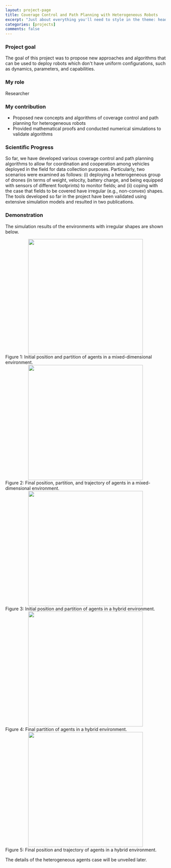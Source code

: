 ```yaml
---
layout: project-page
title: Coverage Control and Path Planning with Heterogeneous Robots
excerpt: "Just about everything you'll need to style in the theme: headings, paragraphs, blockquotes, tables, code blocks, and more."
categories: [projects]
comments: false
---
```


### Project goal

The goal of this project was to propose new approaches and algorithms that can be used to deploy robots which don't have uniform configurations, such as dynamics, parameters, and capabilities.

### My role

Researcher

### My contribution

* Proposed new concepts and algorithms of coverage control and path planning for heterogeneous robots
* Provided mathematical proofs and conducted numerical simulations to validate algorithms

### Scientific Progress

So far, we have developed various coverage control and path planning algorithms to allow for coordination and cooperation among vehicles deployed in the field for data collection purposes. Particularly, two scenarios were examined as follows: (i) deploying a heterogeneous group of drones (in terms of weight, velocity, battery charge, and being equipped with sensors of different footprints) to monitor fields; and (ii) coping with the case that fields to be covered have irregular (e.g., non-convex) shapes. The tools developed so far in the project have been validated using extensive simulation models and resulted in two publications.

### Demonstration

The simulation results of the environments with irregular shapes are shown below.

<img style="display:block; margin-left: auto; margin-right: auto;" src="../../Pics/coverage_path_planning/mixed-initial.png" width="360">
Figure 1: Initial position and partition of agents in a mixed-dimensional environment.

<img style="display:block; margin-left: auto; margin-right: auto;" src="../../Pics/coverage_path_planning/mixed-traj.png" width="360">
Figure 2: Final position, partition, and trajectory of agents in a mixed-dimensional environment.

<img style="display:block; margin-left: auto; margin-right: auto;" src="../../Pics/coverage_path_planning/hybrid-initial.png" width="360">
Figure 3: Initial position and partition of agents in a hybrid environment.

<img style="display:block; margin-left: auto; margin-right: auto;" src="../../Pics/coverage_path_planning/hybrid-partition.png" width="360">
Figure 4: Final partition of agents in a hybrid environment.

<img style="display:block; margin-left: auto; margin-right: auto;" src="../../Pics/coverage_path_planning/hybrid-traj.png" width="360">
Figure 5: Final position and trajectory of agents in a hybrid environment.

The details of the heterogeneous agents case will be unveiled later.
